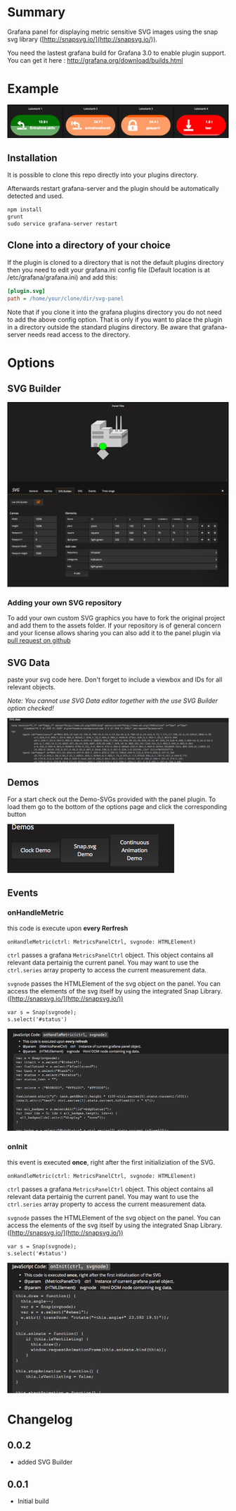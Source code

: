 # Summary
Grafana panel for displaying metric sensitive SVG images using the snap svg library ([http://snapsvg.io/](http://snapsvg.io/)).

You need the lastest grafana build for Grafana 3.0 to enable plugin support. You can get it here : http://grafana.org/download/builds.html

# Example

![Screenshot](img/inAction.png)

## Installation

It is possible to clone this repo directly into your plugins directory.

Afterwards restart grafana-server and the plugin should be automatically detected and used.

```
npm install
grunt
sudo service grafana-server restart
```


## Clone into a directory of your choice

If the plugin is cloned to a directory that is not the default plugins directory then you need to edit your grafana.ini config file (Default location is at /etc/grafana/grafana.ini) and add this:

```ini
[plugin.svg]
path = /home/your/clone/dir/svg-panel
```

Note that if you clone it into the grafana plugins directory you do not need to add the above config option. That is only
if you want to place the plugin in a directory outside the standard plugins directory. Be aware that grafana-server
needs read access to the directory.

# Options

## SVG Builder

![Screenshot](img/svgBuilder.png)

### Adding your own SVG repository

To add your own custom SVG graphics you have to fork the original project and add them to the assets folder. If your repository is of general concern and your license allows sharing you can also add it to the panel plugin via [pull request on github](https://github.com/MarcusCalidus/grafana-svg-panel/) 

## SVG Data 
paste your svg code here. Don't forget to include a viewbox and IDs for all relevant objects. 

_Note: You cannot use SVG Data editor together with the use SVG Builder option checked!_

![Screenshot](img/svgData.png)

## Demos
For a start check out the Demo-SVGs provided with the panel plugin. To load them go to the bottom of the options page and click the corresponding button

![Screenshot](img/demoButtons.png)
## Events
### onHandleMetric
this code is execute upon **every Rerfresh**

```
onHandleMetric(ctrl: MetricsPanelCtrl, svgnode: HTMLElement)
```

`ctrl` passes a grafana `MetricsPanelCtrl` object. This object contains all relevant data pertainig the current panel. 
You may want to use the `ctrl.series` array property to access the current measurement data.

`svgnode` passes the HTMLElement of the svg object on the panel. You can access the elements of the svg itself by using the integrated Snap Library. ([http://snapsvg.io/](http://snapsvg.io/))

```
var s = Snap(svgnode);
s.select('#status')
```

![Screenshot](img/onHandleMetric.png)

### onInit
this event is executed **once**, right after the first initializiation of the SVG.
```
onHandleMetric(ctrl: MetricsPanelCtrl, svgnode: HTMLElement)
```

`ctrl` passes a grafana `MetricsPanelCtrl` object. This object contains all relevant data pertainig the current panel. 
You may want to use the `ctrl.series` array property to access the current measurement data.

`svgnode` passes the HTMLElement of the svg object on the panel. You can access the elements of the svg itself by using the integrated Snap Library. ([http://snapsvg.io/](http://snapsvg.io/))

```
var s = Snap(svgnode);
s.select('#status')
```

![Screenshot](img/onInit.png)

# Changelog
## 0.0.2
* added SVG Builder
## 0.0.1
* Initial build